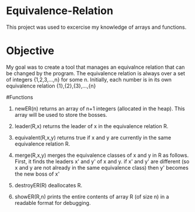 # Equivalence-Relation
This project was used to excercise my knowledge of arrays and functions.

# Objective
My goal was to create a tool that manages an equivalnce relation that
can be changed by the program. The equivalence relation is always over a set
of integers {1,2,3,...,n} for some n. Initially, each number is in its own
equivalence relation {1},{2},{3},...,{n}

#Functions 
1. newER(n) returns an array of n+1 integers (allocated in the heap). This
   array will be used to store the bosses.

2. leader(R,x) returns the leader of x in the equivalence relation R.

3. equivalent(R,x,y) returns true if x and y are currently in the same 
   equivalence relation R.

4. merge(R,x,y) merges the equivalence classes of x and y in R as follows.
   First, it finds the leaders x' and y' of x and y. if x' and y' are different
   (so x and y are not already in the same equivalence class) then y' becomes
   the new boss of x'

5. destroyER(R) deallocates R.

6. showER(R,n) prints the entire contents of array R (of size n) in a readable
   format for debugging.
